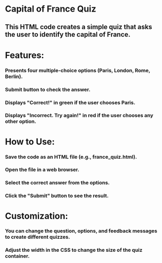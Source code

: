 # Capital of France Quiz
## This HTML code creates a simple quiz that asks the user to identify the capital of France.

# Features:

### Presents four multiple-choice options (Paris, London, Rome, Berlin).
### Submit button to check the answer.
### Displays "Correct!" in green if the user chooses Paris.
### Displays "Incorrect. Try again!" in red if the user chooses any other option.
# How to Use:

### Save the code as an HTML file (e.g., france_quiz.html).
### Open the file in a web browser.
### Select the correct answer from the options.
### Click the "Submit" button to see the result.
# Customization:

### You can change the question, options, and feedback messages to create different quizzes.
### Adjust the width in the CSS to change the size of the quiz container.
